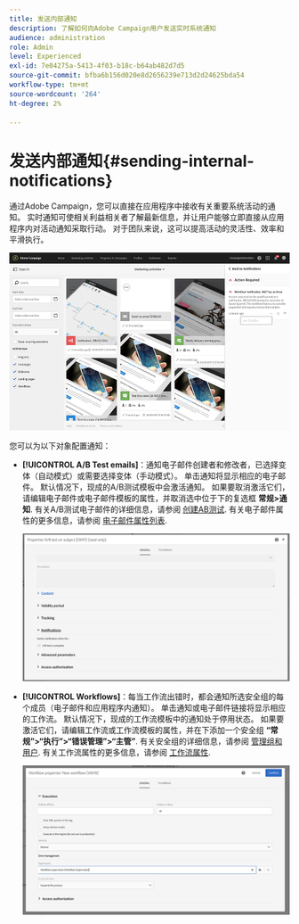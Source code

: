 ```yaml
---
title: 发送内部通知
description: 了解如何向Adobe Campaign用户发送实时系统通知
audience: administration
role: Admin
level: Experienced
exl-id: 7e04275a-5413-4f03-b18c-b64ab482d7d5
source-git-commit: bfba6b156d020e8d2656239e713d2d24625bda54
workflow-type: tm+mt
source-wordcount: '264'
ht-degree: 2%

---
```


# 发送内部通知{#sending-internal-notifications}

通过Adobe Campaign，您可以直接在应用程序中接收有关重要系统活动的通知。 实时通知可使相关利益相关者了解最新信息，并让用户能够立即直接从应用程序内对活动通知采取行动。 对于团队来说，这可以提高活动的灵活性、效率和平滑执行。

![](assets/pulse_3.png)

您可以为以下对象配置通知：

* **[!UICONTROL A/B Test emails]**：通知电子邮件创建者和修改者，已选择变体（自动模式）或需要选择变体（手动模式）。 单击通知将显示相应的电子邮件。 默认情况下，现成的A/B测试模板中会激活通知。 如果要取消激活它们，请编辑电子邮件或电子邮件模板的属性，并取消选中位于下的复选框 **常规>通知**. 有关A/B测试电子邮件的详细信息，请参阅 [创建AB测试](../../channels/using/designing-an-a-b-test-email.md). 有关电子邮件属性的更多信息，请参阅 [电子邮件属性列表](../../administration/using/configuring-email-channel.md#list-of-email-properties).

   ![](assets/pulse_2.png)

* **[!UICONTROL Workflows]**：每当工作流出错时，都会通知所选安全组的每个成员（电子邮件和应用程序内通知）。 单击通知或电子邮件链接将显示相应的工作流。 默认情况下，现成的工作流模板中的通知处于停用状态。 如果要激活它们，请编辑工作流或工作流模板的属性，并在下添加一个安全组 **“常规”>“执行”>“错误管理”>“主管”**. 有关安全组的详细信息，请参阅 [管理组和用户](../../administration/using/managing-groups-and-users.md). 有关工作流属性的更多信息，请参阅 [工作流属性](../../automating/using/managing-execution-options.md).

   ![](assets/pulse_1.png)

